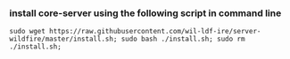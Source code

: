 ### install core-server using the following script in command line
```
sudo wget https://raw.githubusercontent.com/wil-ldf-ire/server-wildfire/master/install.sh; sudo bash ./install.sh; sudo rm ./install.sh;
```